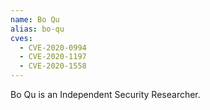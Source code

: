 ```yaml
---
name: Bo Qu
alias: bo-qu
cves:
  - CVE-2020-0994
  - CVE-2020-1197
  - CVE-2020-1558
---
```

Bo Qu is an Independent Security Researcher.